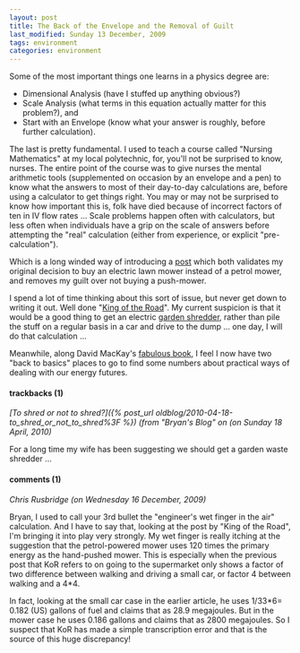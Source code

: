 ```yaml
---
layout: post
title: The Back of the Envelope and the Removal of Guilt
last_modified: Sunday 13 December, 2009
tags: environment
categories: environment
---
```

Some of the most important things one learns in a physics degree are:
* Dimensional Analysis (have I stuffed up anything obvious?)
* Scale Analysis (what terms in this equation actually matter for this problem?), and
* Start with an Envelope (know what your answer is roughly, before further calculation).

The last is pretty fundamental. I used to teach a course called "Nursing Mathematics" at my local polytechnic, for, you'll not be surprised to know, nurses. The entire point of the course was to give nurses the mental arithmetic tools (supplemented on occasion by an envelope and a pen) to know what the answers to most of their day-to-day calculations are, before using a calculator to get things right. You may or may not be surprised to know how important this is, folk have died because of incorrect factors of ten in IV flow rates ... Scale problems happen often with calculators, but less often when individuals have a grip on the scale of answers before attempting the "real" calculation (either from experience, or explicit "pre-calculation").

Which is a long winded way of introducing a  [post](http://hamiltonianfunction.blogspot.com/2009/12/push-lawnmower.html) which both validates my original decision to buy an electric lawn mower instead of a petrol mower, and removes my guilt over not buying a push-mower.

I spend a lot of time thinking about this sort of issue, but never get down to writing it out. Well done "[King of the Road](http://hamiltonianfunction.blogspot.com/2009/08/why-hamiltonian-function.html)". My current suspicion is that it would be a good thing to get an electric [garden shredder](http://www.growsonyou.com/retailer/GB/guide/garden-shredders), rather than pile the stuff on a regular basis in a car and drive to the dump ... one day, I will do that calculation ...

Meanwhile, along David MacKay's [fabulous book](http://www.withouthotair.com/), I feel I now have two "back to basics" places to go to find some numbers about practical ways of dealing with our energy futures.


#### trackbacks (1)

*[To shred or not to shred?]({% post_url oldblog/2010-04-18-to_shred_or_not_to_shred%3F %}) (from "Bryan's Blog" on (on Sunday 18 April, 2010)*

For a long time my wife has been suggesting we should get a garden waste shredder ...

#### comments (1)

*Chris Rusbridge (on Wednesday 16 December, 2009)*

Bryan, I used to call your 3rd bullet the "engineer's wet finger in the air" calculation. And I have to say that, looking at the post by "King of the Road", I'm bringing it into play very strongly. My wet finger is really itching at the suggestion that the petrol-powered mower uses 120 times the primary energy as the hand-pushed mower. This is especially when the previous post that KoR refers to on going to the supermarket only shows a factor of two difference between walking and driving a small car, or factor 4 between walking and a 4*4.

In fact, looking at the small car case in the earlier article, he uses 1/33*6= 0.182 (US) gallons of fuel and claims that as 28.9 megajoules. But in the mower case he uses 0.186 gallons and claims that as 2800 megajoules. So I suspect that KoR has made a simple transcription error and that is the source of this huge discrepancy!
